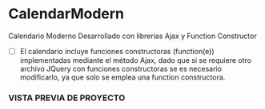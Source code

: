 # CalendarModern
Calendario Moderno Desarrollado con librerias Ajax y Function Constructor

- [ ]  El calendario incluye funciones constructoras (function(e)) implementadas mediante el método Ajax, dado que si se requiere otro archivo JQuery con funciones constructoras se es necesario modificarlo, ya que solo se emplea una function constructora. 


### VISTA PREVIA DE PROYECTO
